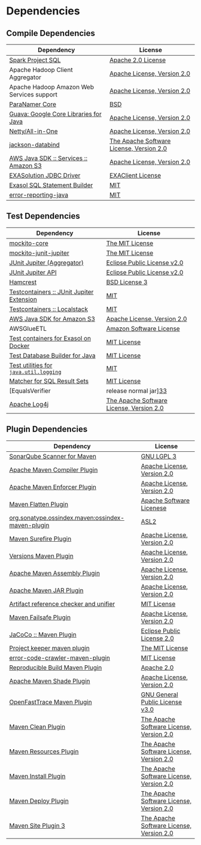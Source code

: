 <!-- @formatter:off -->
# Dependencies

## Compile Dependencies

| Dependency                                  | License                                       |
| ------------------------------------------- | --------------------------------------------- |
| [Spark Project SQL][0]                      | [Apache 2.0 License][1]                       |
| Apache Hadoop Client Aggregator             | [Apache License, Version 2.0][2]              |
| Apache Hadoop Amazon Web Services support   | [Apache License, Version 2.0][2]              |
| [ParaNamer Core][3]                         | [BSD][4]                                      |
| [Guava: Google Core Libraries for Java][5]  | [Apache License, Version 2.0][6]              |
| [Netty/All-in-One][7]                       | [Apache License, Version 2.0][8]              |
| [jackson-databind][9]                       | [The Apache Software License, Version 2.0][6] |
| [AWS Java SDK :: Services :: Amazon S3][10] | [Apache License, Version 2.0][11]             |
| [EXASolution JDBC Driver][12]               | [EXAClient License][13]                       |
| [Exasol SQL Statement Builder][14]          | [MIT][15]                                     |
| [error-reporting-java][16]                  | [MIT][15]                                     |

## Test Dependencies

| Dependency                                      | License                                       |
| ----------------------------------------------- | --------------------------------------------- |
| [mockito-core][17]                              | [The MIT License][18]                         |
| [mockito-junit-jupiter][17]                     | [The MIT License][18]                         |
| [JUnit Jupiter (Aggregator)][19]                | [Eclipse Public License v2.0][20]             |
| [JUnit Jupiter API][19]                         | [Eclipse Public License v2.0][20]             |
| [Hamcrest][21]                                  | [BSD License 3][22]                           |
| [Testcontainers :: JUnit Jupiter Extension][23] | [MIT][24]                                     |
| [Testcontainers :: Localstack][23]              | [MIT][24]                                     |
| [AWS Java SDK for Amazon S3][10]                | [Apache License, Version 2.0][11]             |
| AWSGlueETL                                      | [Amazon Software License][25]                 |
| [Test containers for Exasol on Docker][26]      | [MIT License][27]                             |
| [Test Database Builder for Java][28]            | [MIT License][29]                             |
| [Test utilities for `java.util.logging`][30]    | [MIT][15]                                     |
| [Matcher for SQL Result Sets][31]               | [MIT License][32]                             |
| [EqualsVerifier | release normal jar][33]       | [Apache License, Version 2.0][2]              |
| [Apache Log4j][34]                              | [The Apache Software License, Version 2.0][6] |

## Plugin Dependencies

| Dependency                                              | License                                       |
| ------------------------------------------------------- | --------------------------------------------- |
| [SonarQube Scanner for Maven][35]                       | [GNU LGPL 3][36]                              |
| [Apache Maven Compiler Plugin][37]                      | [Apache License, Version 2.0][2]              |
| [Apache Maven Enforcer Plugin][38]                      | [Apache License, Version 2.0][2]              |
| [Maven Flatten Plugin][39]                              | [Apache Software Licenese][6]                 |
| [org.sonatype.ossindex.maven:ossindex-maven-plugin][40] | [ASL2][6]                                     |
| [Maven Surefire Plugin][41]                             | [Apache License, Version 2.0][2]              |
| [Versions Maven Plugin][42]                             | [Apache License, Version 2.0][2]              |
| [Apache Maven Assembly Plugin][43]                      | [Apache License, Version 2.0][2]              |
| [Apache Maven JAR Plugin][44]                           | [Apache License, Version 2.0][2]              |
| [Artifact reference checker and unifier][45]            | [MIT License][46]                             |
| [Maven Failsafe Plugin][47]                             | [Apache License, Version 2.0][2]              |
| [JaCoCo :: Maven Plugin][48]                            | [Eclipse Public License 2.0][49]              |
| [Project keeper maven plugin][50]                       | [The MIT License][51]                         |
| [error-code-crawler-maven-plugin][52]                   | [MIT License][53]                             |
| [Reproducible Build Maven Plugin][54]                   | [Apache 2.0][6]                               |
| [Apache Maven Shade Plugin][55]                         | [Apache License, Version 2.0][2]              |
| [OpenFastTrace Maven Plugin][56]                        | [GNU General Public License v3.0][57]         |
| [Maven Clean Plugin][58]                                | [The Apache Software License, Version 2.0][6] |
| [Maven Resources Plugin][59]                            | [The Apache Software License, Version 2.0][6] |
| [Maven Install Plugin][60]                              | [The Apache Software License, Version 2.0][6] |
| [Maven Deploy Plugin][61]                               | [The Apache Software License, Version 2.0][6] |
| [Maven Site Plugin 3][62]                               | [The Apache Software License, Version 2.0][6] |

[0]: http://spark.apache.org/
[1]: http://www.apache.org/licenses/LICENSE-2.0.html
[2]: https://www.apache.org/licenses/LICENSE-2.0.txt
[3]: https://github.com/paul-hammant/paranamer
[4]: LICENSE
[5]: https://github.com/google/guava
[6]: http://www.apache.org/licenses/LICENSE-2.0.txt
[7]: https://netty.io
[8]: https://www.apache.org/licenses/LICENSE-2.0
[9]: http://github.com/FasterXML/jackson
[10]: https://aws.amazon.com/sdkforjava
[11]: https://aws.amazon.com/apache2.0
[12]: http://www.exasol.com
[13]: https://docs.exasol.com/connect_exasol/drivers/jdbc.htm
[14]: https://github.com/exasol/sql-statement-builder
[15]: https://opensource.org/licenses/MIT
[16]: https://github.com/exasol/error-reporting-java
[17]: https://github.com/mockito/mockito
[18]: https://github.com/mockito/mockito/blob/main/LICENSE
[19]: https://junit.org/junit5/
[20]: https://www.eclipse.org/legal/epl-v20.html
[21]: http://hamcrest.org/JavaHamcrest/
[22]: http://opensource.org/licenses/BSD-3-Clause
[23]: https://testcontainers.org
[24]: http://opensource.org/licenses/MIT
[25]: http://aws.amazon.com/asl/
[26]: https://github.com/exasol/exasol-testcontainers/
[27]: https://github.com/exasol/exasol-testcontainers/blob/main/LICENSE
[28]: https://github.com/exasol/test-db-builder-java/
[29]: https://github.com/exasol/test-db-builder-java/blob/main/LICENSE
[30]: https://github.com/exasol/java-util-logging-testing/
[31]: https://github.com/exasol/hamcrest-resultset-matcher/
[32]: https://github.com/exasol/hamcrest-resultset-matcher/blob/main/LICENSE
[33]: https://www.jqno.nl/equalsverifier
[34]: http://logging.apache.org/log4j/1.2/
[35]: http://sonarsource.github.io/sonar-scanner-maven/
[36]: http://www.gnu.org/licenses/lgpl.txt
[37]: https://maven.apache.org/plugins/maven-compiler-plugin/
[38]: https://maven.apache.org/enforcer/maven-enforcer-plugin/
[39]: https://www.mojohaus.org/flatten-maven-plugin
[40]: https://sonatype.github.io/ossindex-maven/maven-plugin/
[41]: https://maven.apache.org/surefire/maven-surefire-plugin/
[42]: http://www.mojohaus.org/versions-maven-plugin/
[43]: https://maven.apache.org/plugins/maven-assembly-plugin/
[44]: https://maven.apache.org/plugins/maven-jar-plugin/
[45]: https://github.com/exasol/artifact-reference-checker-maven-plugin/
[46]: https://github.com/exasol/artifact-reference-checker-maven-plugin/blob/main/LICENSE
[47]: https://maven.apache.org/surefire/maven-failsafe-plugin/
[48]: https://www.jacoco.org/jacoco/trunk/doc/maven.html
[49]: https://www.eclipse.org/legal/epl-2.0/
[50]: https://github.com/exasol/project-keeper/
[51]: https://github.com/exasol/project-keeper/blob/main/LICENSE
[52]: https://github.com/exasol/error-code-crawler-maven-plugin/
[53]: https://github.com/exasol/error-code-crawler-maven-plugin/blob/main/LICENSE
[54]: http://zlika.github.io/reproducible-build-maven-plugin
[55]: https://maven.apache.org/plugins/maven-shade-plugin/
[56]: https://github.com/itsallcode/openfasttrace-maven-plugin
[57]: https://www.gnu.org/licenses/gpl-3.0.html
[58]: http://maven.apache.org/plugins/maven-clean-plugin/
[59]: http://maven.apache.org/plugins/maven-resources-plugin/
[60]: http://maven.apache.org/plugins/maven-install-plugin/
[61]: http://maven.apache.org/plugins/maven-deploy-plugin/
[62]: http://maven.apache.org/plugins/maven-site-plugin/
